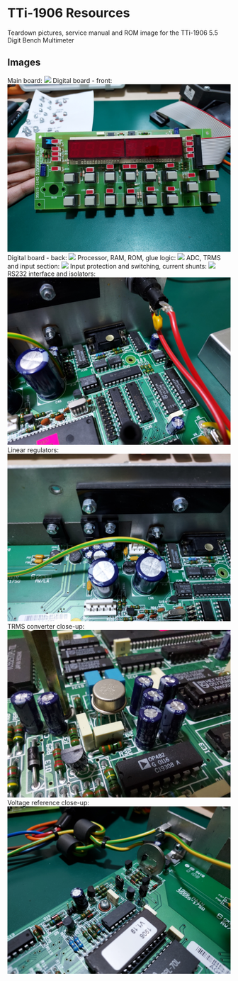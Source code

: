 # TTi-1906 Resources
 Teardown pictures, service manual and ROM image for the TTi-1906 5.5 Digit Bench Multimeter
 
## Images
Main board:
![](https://github.com/NNNIIndia/TTi-1906-Resources/blob/main/Images/20220411_225221.jpg)
Digital board - front:
![](https://github.com/NNNIIndia/TTi-1906-Resources/blob/main/Images/20220411_225243.jpg)
Digital board - back:
![](https://github.com/NNNIIndia/TTi-1906-Resources/blob/main/Images/20220411_225251.jpg)
Processor, RAM, ROM, glue logic:
![](https://github.com/NNNIIndia/TTi-1906-Resources/blob/main/Images/20220411_225311.jpg)
ADC, TRMS and input section:
![](https://github.com/NNNIIndia/TTi-1906-Resources/blob/main/Images/20220411_225315.jpg)
Input protection and switching, current shunts:
![](https://github.com/NNNIIndia/TTi-1906-Resources/blob/main/Images/20220411_225321.jpg)
RS232 interface and isolators:
![](https://github.com/NNNIIndia/TTi-1906-Resources/blob/main/Images/20220411_225331.jpg)
Linear regulators:
![](https://github.com/NNNIIndia/TTi-1906-Resources/blob/main/Images/20220411_225341.jpg)
TRMS converter close-up:
![](https://github.com/NNNIIndia/TTi-1906-Resources/blob/main/Images/20220411_225408.jpg)
Voltage reference close-up:
![](https://github.com/NNNIIndia/TTi-1906-Resources/blob/main/Images/20220411_225439.jpg)
